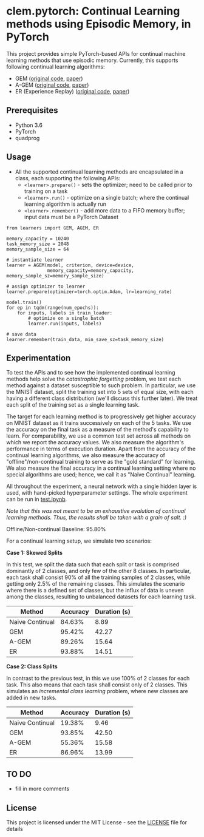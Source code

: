 # clem.pytorch: Continual Learning methods using Episodic Memory, in PyTorch

This project provides simple PyTorch-based APIs for continual machine learning methods that use episodic memory. Currently, this supports following continual learning algorithms:

* GEM ([original code](https://github.com/facebookresearch/GradientEpisodicMemory), [paper](https://arxiv.org/abs/1706.08840))
* A-GEM ([original code](https://github.com/facebookresearch/agem), [paper](https://arxiv.org/abs/1812.00420))
* ER (Experience Replay) ([original code](https://github.com/facebookresearch/agem), [paper](https://arxiv.org/abs/1902.10486))

## Prerequisites

* Python 3.6
* PyTorch
* quadprog

## Usage

* All the supported continual learning methods are encapsulated in a class, each supporting the following APIs:
	* `<learner>.prepare()` - sets the optimizer; need to be called prior to training on a task
	* `<learner>.run()` - optimize on a single batch; where the continual learning algorithm is actually run
	* `<learner>.remember()` - add more data to a FIFO memory buffer; input data must be a PyTorch Dataset

```
from learners import GEM, AGEM, ER

memory_capacity = 10240
task_memory_size = 2048
memory_sample_size = 64

# instantiate learner
learner = AGEM(model, criterion, device=device,
               memory_capacity=memory_capacity, memory_sample_sz=memory_sample_size)

# assign optimizer to learner
learner.prepare(optimizer=torch.optim.Adam, lr=learning_rate)

model.train()
for ep in tqdm(range(num_epochs)):
    for inputs, labels in train_loader:
    	# optimize on a single batch
        learner.run(inputs, labels)

# save data
learner.remember(train_data, min_save_sz=task_memory_size)
```

## Experimentation

To test the APIs and to see how the implemented continual learning methods help solve the *catastrophic forgetting* problem, we test each method against a dataset susceptible to such problem. In particular, we use the MNIST dataset, split the training set into 5 sets of equal size, with each having a different class distribution (we'll discuss this further later). We treat each split of the training set as a single learning task.

The target for each learning method is to progressively get higher accuracy on MNIST dataset as it trains successively on each of the 5 tasks. We use the accuracy on the final task as a measure of the method's capability to learn. For comparability, we use a common test set across all methods on which we report the accuracy values. We also measure the algorithm's performance in terms of execution duration. Apart from the accuracy of the continual learning algorithms, we also measure the accuracy of "offline"/non-continual training to serve as the "gold standard" for learning. We also measure the final accuracy in a continual learning setting where no special algorithms are used; hence, we call it as "Naive Continual" learning.

All throughout the experiment, a neural network with a single hidden layer is used, with hand-picked hyperparameter settings. The whole experiment can be run in [test.ipynb](test.ipynb).

*Note that this was not meant to be an exhaustive evalution of continual learning methods. Thus, the results shall be taken with a grain of salt. :)*

Offline/Non-continual Baseline: 95.80%

For a continual learning setup, we simulate two scenarios:

**Case 1: Skewed Splits**

In this test, we split the data such that each split or task is comprised dominantly of 2 classes, and only few of the other 8 classes. In particular, each task shall consist 90% of all the training samples of 2 classes, while getting only 2.5% of the remaining classes. This simulates the scenario where there is a defined set of classes, but the influx of data is uneven among the classes, resulting to unbalanced datasets for each learning task.

|Method|Accuracy|Duration (s)|
|---|---|---|
|Naive Continual|84.63%|8.89|
|GEM|95.42%|42.27|
|A-GEM|89.26%|15.64|
|ER|93.88%|14.51|

**Case 2: Class Splits**

In contrast to the previous test, in this we use 100% of 2 classes for each task. This also means that each task shall consist only of 2 classes. This simulates an *incremental class learning* problem, where new classes are added in new tasks.

|Method|Accuracy|Duration (s)|
|---|---|---|
|Naive Continual|19.38%|9.46|
|GEM|93.85%|42.50|
|A-GEM|55.36%|15.58|
|ER|86.96%|13.99|


## TO DO

* fill in more comments

## License

This project is licensed under the MIT License - see the [LICENSE](LICENSE) file for details